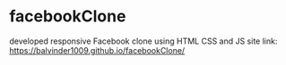 # facebookClone
developed responsive Facebook clone using HTML CSS and JS
site link: https://balvinder1009.github.io/facebookClone/
